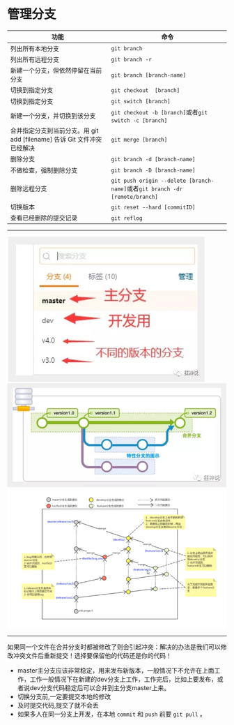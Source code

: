 # 管理分支

|功能|命令|
|-|-|
|列出所有本地分支|`git branch`|
|列出所有远程分支|`git branch -r`|
|新建一个分支，但依然停留在当前分支|`git branch [branch-name]`|
|切换到指定分支|`git checkout  [branch]`|
|切换到指定分支|`git switch [branch]`|
|新建一个分支，并切换到该分支|`git checkout -b [branch]`或者`git switch -c [branch]`|
|合并指定分支到当前分支。用 git add [filename] 告诉 Git 文件冲突已经解决|`git merge [branch]`|
|删除分支|`git branch -d [branch-name]`|
|不做检查，强制删除分支|`git branch -D [branch-name]`|
|删除远程分支|`git push origin --delete [branch-name]`或者`git branch -dr [remote/branch]`|
|切换版本|`git reset --hard [commitID]`|
|查看已经删除的提交记录|`git reflog`|

---

![branches-management-1.jpg](branches-management-1.jpg)  
![branches-management-2.jpg](branches-management-2.jpg)  
![branches-management-3.png](branches-management-3.png)  

---

如果同一个文件在合并分支时都被修改了则会引起冲突：解决的办法是我们可以修改冲突文件后重新提交！选择要保留他的代码还是你的代码！

- master主分支应该非常稳定，用来发布新版本，一般情况下不允许在上面工作，工作一般情况下在新建的dev分支上工作，工作完后，比如上要发布，或者说dev分支代码稳定后可以合并到主分支master上来。
- 切换分支前,一定要提交本地的修改
- 及时提交代码,提交了就不会丢
- 如果多人在同一分支上开发，在本地 `commit` 和 `push` 前要 `git pull` 。
